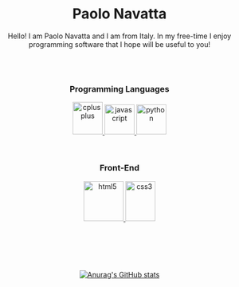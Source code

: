 <h1 align="center">Paolo Navatta</h1>

<p align="center">Hello! I am Paolo Navatta and I am from Italy. In my free-time I enjoy programming software that I hope will be useful to you!</p>
<br>
<br>
<h3 align="center">Programming Languages</h1>

<p align="center">
  <a href="https://isocpp.org/" target="_blank" rel="noreferrer">
    <img src="https://upload.wikimedia.org/wikipedia/commons/thumb/1/18/ISO_C%2B%2B_Logo.svg/800px-ISO_C%2B%2B_Logo.svg.png" alt="cplusplus" width="60" height="65"/>
  </a>
  <a href="https://developer.mozilla.org/en-US/docs/Web/JavaScript" target="_blank" rel="noreferrer">
    <img src="https://upload.wikimedia.org/wikipedia/commons/9/99/Unofficial_JavaScript_logo_2.svg" alt="javascript" width="60" height="60" />
  </a> 
  <a href="https://www.python.org" target="_blank" rel="noreferrer">
    <img src="https://upload.wikimedia.org/wikipedia/commons/c/c3/Python-logo-notext.svg" alt="python" width="60" height="60"/>
  </a>
</p>
<br>
<h3 align="center">Front-End</h1>

<p align="center">
  <a href="https://html.spec.whatwg.org/" target="_blank" rel="noreferrer">
    <img src="https://upload.wikimedia.org/wikipedia/commons/thumb/6/61/HTML5_logo_and_wordmark.svg/1024px-HTML5_logo_and_wordmark.svg.png" alt="html5" width="80" height="80"/>
  </a>
  <a href="https://www.w3.org/TR/CSS/" target="_blank" rel="noreferrer">
    <img src="https://upload.wikimedia.org/wikipedia/commons/thumb/d/d5/CSS3_logo_and_wordmark.svg/800px-CSS3_logo_and_wordmark.svg.png" alt="css3" width="60" height="80"/>
  </a>
</p>
<br>
<br>
<br>
<br>
<div align="center">
  
  [![Anurag's GitHub stats](https://github-readme-stats.vercel.app/api?username=navattapaolo)](https://github.com/navattapaolo/github-readme-stats)
</div>
